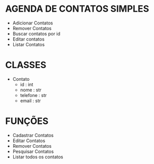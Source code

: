 # AGENDA DE CONTATOS SIMPLES

- Adicionar Contatos
- Remover Contatos
- Buscar contatos por id
- Editar contatos
- Listar Contatos

# CLASSES

- Contato
    - id : int
    - nome : str
    - telefone : str
    - email : str

# FUNÇÕES

- Cadastrar Contatos 
- Editar Contatos
- Remover Contatos
- Pesquisar Contatos
- Listar todos os contatos